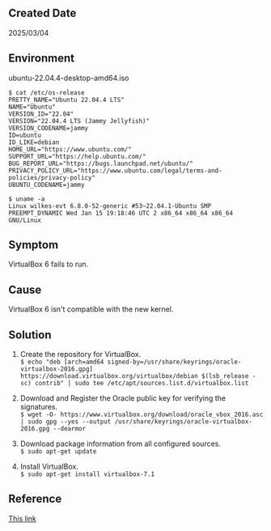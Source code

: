 ## Created Date
2025/03/04

## Environment
ubuntu-22.04.4-desktop-amd64.iso
```console
$ cat /etc/os-release
PRETTY_NAME="Ubuntu 22.04.4 LTS"
NAME="Ubuntu"
VERSION_ID="22.04"
VERSION="22.04.4 LTS (Jammy Jellyfish)"
VERSION_CODENAME=jammy
ID=ubuntu
ID_LIKE=debian
HOME_URL="https://www.ubuntu.com/"
SUPPORT_URL="https://help.ubuntu.com/"
BUG_REPORT_URL="https://bugs.launchpad.net/ubuntu/"
PRIVACY_POLICY_URL="https://www.ubuntu.com/legal/terms-and-policies/privacy-policy"
UBUNTU_CODENAME=jammy

$ uname -a
Linux wilkes-evt 6.8.0-52-generic #53~22.04.1-Ubuntu SMP PREEMPT_DYNAMIC Wed Jan 15 19:18:46 UTC 2 x86_64 x86_64 x86_64 GNU/Linux
```
## Symptom
VirtualBox 6 fails to run.

## Cause
VirtualBox 6 isn't compatible with the new kernel.

## Solution
1. Create the repository for VirtualBox.\
`$ echo "deb [arch=amd64 signed-by=/usr/share/keyrings/oracle-virtualbox-2016.gpg] https://download.virtualbox.org/virtualbox/debian $(lsb_release -sc) contrib" | sudo tee /etc/apt/sources.list.d/virtualbox.list`

2. Download and Register the Oracle public key for verifying the signatures.\
`$ wget -O- https://www.virtualbox.org/download/oracle_vbox_2016.asc | sudo gpg --yes --output /usr/share/keyrings/oracle-virtualbox-2016.gpg --dearmor`

3. Download package information from all configured sources.\
`$ sudo apt-get update`

4. Install VirtualBox.\
`$ sudo apt-get install virtualbox-7.1`

## Reference
[This link](<https://udhayakumarc.medium.com/installing-virtualbox-7-in-ubuntu-22-363193e5a691>)

